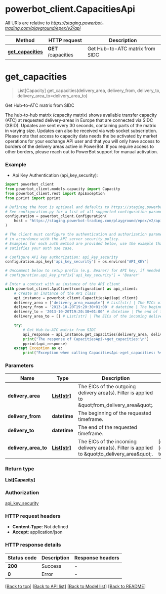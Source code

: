 # powerbot_client.CapacitiesApi

All URIs are relative to *https://staging.powerbot-trading.com/playground/epex/v2/api*

Method | HTTP request | Description
------------- | ------------- | -------------
[**get_capacities**](CapacitiesApi.md#get_capacities) | **GET** /capacities | Get Hub-to-ATC matrix from SIDC


# **get_capacities**
> List[Capacity] get_capacities(delivery_area, delivery_from, delivery_to, delivery_area_to=delivery_area_to)

Get Hub-to-ATC matrix from SIDC

The hub-to-hub matrix (capacity matrix) shows available transfer capacity (ATC) at requested delivery-areas in Europe that are connected via SIDC (XBID). Updates are sent every 30 seconds, containing parts of the matrix in varying size. Updates can also be received via web socket subscription. Please note that access to capacity data needs the be activated by market operations for your exchange API user and that you will only have access to borders of the delivery areas active in PowerBot. If you require access to other borders, please reach out to PowerBot support for manual activation.

### Example

* Api Key Authentication (api_key_security):

```python
import powerbot_client
from powerbot_client.models.capacity import Capacity
from powerbot_client.rest import ApiException
from pprint import pprint

# Defining the host is optional and defaults to https://staging.powerbot-trading.com/playground/epex/v2/api
# See configuration.py for a list of all supported configuration parameters.
configuration = powerbot_client.Configuration(
    host = "https://staging.powerbot-trading.com/playground/epex/v2/api"
)

# The client must configure the authentication and authorization parameters
# in accordance with the API server security policy.
# Examples for each auth method are provided below, use the example that
# satisfies your auth use case.

# Configure API key authorization: api_key_security
configuration.api_key['api_key_security'] = os.environ["API_KEY"]

# Uncomment below to setup prefix (e.g. Bearer) for API key, if needed
# configuration.api_key_prefix['api_key_security'] = 'Bearer'

# Enter a context with an instance of the API client
with powerbot_client.ApiClient(configuration) as api_client:
    # Create an instance of the API class
    api_instance = powerbot_client.CapacitiesApi(api_client)
    delivery_area = ['delivery_area_example'] # List[str] | The EICs of the outgoing delivery area(s). Filter is applied to \"from_delivery_area\".
    delivery_from = '2013-10-20T19:20:30+01:00' # datetime | The beginning of the requested timeframe.
    delivery_to = '2013-10-20T19:20:30+01:00' # datetime | The end of the requested timeframe.
    delivery_area_to = [] # List[str] | The EICs of the incoming delivery area(s). Filter is applied to \"to_delivery_area\". (optional) (default to [])

    try:
        # Get Hub-to-ATC matrix from SIDC
        api_response = api_instance.get_capacities(delivery_area, delivery_from, delivery_to, delivery_area_to=delivery_area_to)
        print("The response of CapacitiesApi->get_capacities:\n")
        pprint(api_response)
    except Exception as e:
        print("Exception when calling CapacitiesApi->get_capacities: %s\n" % e)
```



### Parameters


Name | Type | Description  | Notes
------------- | ------------- | ------------- | -------------
 **delivery_area** | [**List[str]**](str.md)| The EICs of the outgoing delivery area(s). Filter is applied to \&quot;from_delivery_area\&quot;. | 
 **delivery_from** | **datetime**| The beginning of the requested timeframe. | 
 **delivery_to** | **datetime**| The end of the requested timeframe. | 
 **delivery_area_to** | [**List[str]**](str.md)| The EICs of the incoming delivery area(s). Filter is applied to \&quot;to_delivery_area\&quot;. | [optional] [default to []]

### Return type

[**List[Capacity]**](Capacity.md)

### Authorization

[api_key_security](../README.md#api_key_security)

### HTTP request headers

 - **Content-Type**: Not defined
 - **Accept**: application/json

### HTTP response details

| Status code | Description | Response headers |
|-------------|-------------|------------------|
**200** | Success |  -  |
**0** | Error |  -  |

[[Back to top]](#) [[Back to API list]](../README.md#documentation-for-api-endpoints) [[Back to Model list]](../README.md#documentation-for-models) [[Back to README]](../README.md)

